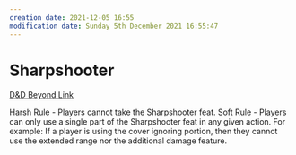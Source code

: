 ```yaml
---
creation date: 2021-12-05 16:55
modification date: Sunday 5th December 2021 16:55:47
---
```


# Sharpshooter
[D&D Beyond Link](https://www.dndbeyond.com/feats/sharpshooter)

Harsh Rule - Players cannot take the Sharpshooter feat.
Soft Rule - Players can only use a single part of the Sharpshooter feat in any given action. For example: If a player is using the cover ignoring portion, then they cannot use the extended range nor the additional damage feature.